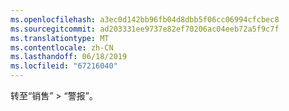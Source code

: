 ```yaml
---
ms.openlocfilehash: a3ec0d142bb96fb04d8dbb5f06cc06994cfcbec8
ms.sourcegitcommit: ad203331ee9737e82ef70206ac04eeb72a5f9c7f
ms.translationtype: MT
ms.contentlocale: zh-CN
ms.lasthandoff: 06/18/2019
ms.locfileid: "67216040"
---
```

转至“销售” > “警报”。